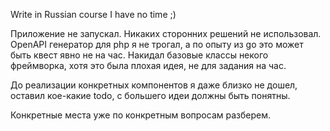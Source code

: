 Write in Russian course I have no time ;)


Приложение не запускал. Никаких сторонних решений не использовал.
OpenAPI генератор для php я не трогал, а по опыту из go это может быть квест явно не на час.
Накидал базовые классы некого фреймворка, хотя это была плохая идея, не для задания на час.

До реализации конкретных компонентов я даже близко не дошел, оставил кое-какие todo, с большего идеи должны быть понятны.

Конкретные места уже по конкретным вопросам разберем.  